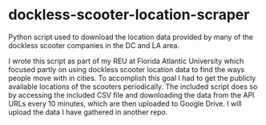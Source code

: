 # dockless-scooter-location-scraper
Python script used to download the location data provided by many of the dockless scooter companies in the DC and LA area. 

I wrote this script as part of my REU at Florida Atlantic University which focused partly on using dockless scooter location data to find the ways people move with in cities. To accomplish this goal I had to get the publicly available locations of the scooters periodically. The included script does so by accessing the included CSV file and downloading the data from the API URLs every 10 minutes, which are then uploaded to Google Drive. I will upload the data I have gathered in another repo.
